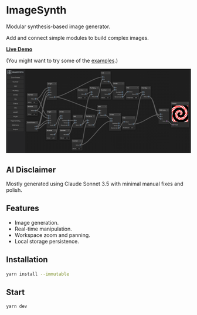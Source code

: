 # ImageSynth

Modular synthesis-based image generator.

Add and connect simple modules to build complex images.

[**Live Demo**](https://zordone.github.io/image-synth/)

(You might want to try some of the [examples](https://github.com/zordone/image-synth/blob/main/examples.md).)

![Screenshot](readme.png)

## AI Disclaimer

Mostly generated using Claude Sonnet 3.5 with minimal manual fixes and polish.

## Features

- Image generation.
- Real-time manipulation.
- Workspace zoom and panning.
- Local storage persistence.

## Installation

```bash
yarn install --immutable
```

## Start

```bash
yarn dev
```
